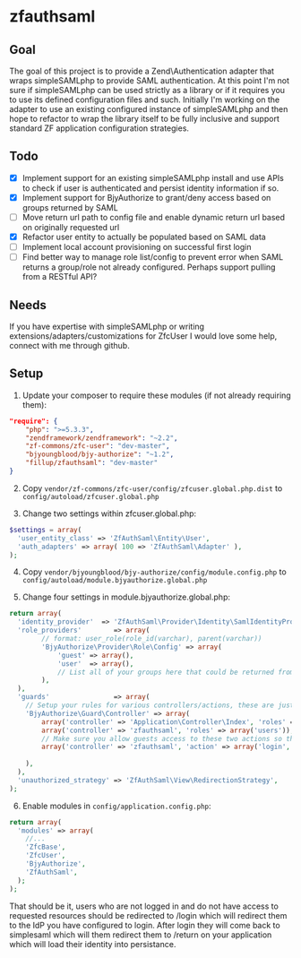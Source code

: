 zfauthsaml
==========

## Goal ##
The goal of this project is to provide a Zend\Authentication adapter that wraps simpleSAMLphp to provide SAML authentication.
At this point I'm not sure if simpleSAMLphp can be used strictly as a library or if it requires you to use its defined configuration files and such. Initially I'm working on the adapter to use an existing configured instance of simpleSAMLphp and then hope to refactor to wrap the library itself to be fully inclusive and support standard ZF application configuration strategies.

## Todo ##
- [x] Implement support for an existing simpleSAMLphp install and use APIs to check if user is authenticated and persist identity information if so.
- [x] Implement support for BjyAuthorize to grant/deny access based on groups returned by SAML
- [ ] Move return url path to config file and enable dynamic return url based on originally requested url
- [x] Refactor user entity to actually be populated based on SAML data
- [ ] Implement local account provisioning on successful first login
- [ ] Find better way to manage role list/config to prevent error when SAML returns a group/role not already configured. Perhaps support pulling from a RESTful API?

## Needs ##
If you have expertise with simpleSAMLphp or writing extensions/adapters/customizations for ZfcUser I would love some help, connect with me through github.

## Setup ##
1) Update your composer to require these modules (if not already requiring them):

```json
"require": {
    "php": ">=5.3.3",
    "zendframework/zendframework": "~2.2",
    "zf-commons/zfc-user": "dev-master",
    "bjyoungblood/bjy-authorize": "~1.2",
    "fillup/zfauthsaml": "dev-master"
}
```

2) Copy ```vendor/zf-commons/zfc-user/config/zfcuser.global.php.dist``` to ```config/autoload/zfcuser.global.php```

3) Change two settings within zfcuser.global.php:

```php
$settings = array(
  'user_entity_class' => 'ZfAuthSaml\Entity\User',
  'auth_adapters' => array( 100 => 'ZfAuthSaml\Adapter' ),
);
```

4) Copy ```vendor/bjyoungblood/bjy-authorize/config/module.config.php``` to ```config/autoload/module.bjyauthorize.global.php```

5) Change four settings in module.bjyauthorize.global.php:

```php
return array(
  'identity_provider'  => 'ZfAuthSaml\Provider\Identity\SamlIdentityProvider',
  'role_providers'        => array(
        // format: user_role(role_id(varchar), parent(varchar))
        'BjyAuthorize\Provider\Role\Config' => array(
            'guest' => array(),
            'user'  => array(),
            // List all of your groups here that could be returned from SAML
        ),
  ),
  'guards'                => array(
    // Setup your rules for various controllers/actions, these are just some examples.
    'BjyAuthorize\Guard\Controller' => array(
        array('controller' => 'Application\Controller\Index', 'roles' => array('users')),
        array('controller' => 'zfauthsaml', 'roles' => array('users')),
        // Make sure you allow guests access to these two actions so they can actually login:
        array('controller' => 'zfauthsaml', 'action' => array('login','return'), 'roles' => array('guest')), 
        
    ),
  ),
  'unauthorized_strategy' => 'ZfAuthSaml\View\RedirectionStrategy',
);
```

6) Enable modules in ```config/application.config.php```:

```php
return array(
  'modules' => array(
    //...
    'ZfcBase',
    'ZfcUser',
    'BjyAuthorize',
    'ZfAuthSaml',
  );
);
```

That should be it, users who are not logged in and do not have access to requested resources should be redirected to /login which will redirect them to the IdP you have configured to login. After login they will come back to simplesaml which will them redirect them to /return on your application which will load their identity into persistance.
